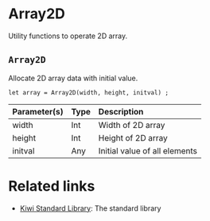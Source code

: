 # Array2D
Utility functions to operate 2D array.

## `Array2D`
Allocate 2D array data with initial value.
````
let array = Array2D(width, height, initval) ;
````

|Parameter(s)   |Type   |Description                |
|:--            |:--    |:--                        |
|width          |Int    |Width of 2D array          |
|height         |Int    |Height of 2D array         |
|initval        |Any    |Initial value of all elements  |

# Related links
* [Kiwi Standard Library](https://github.com/steelwheels/KiwiScript/blob/master/KiwiLibrary/Document/Library.md): The standard library
